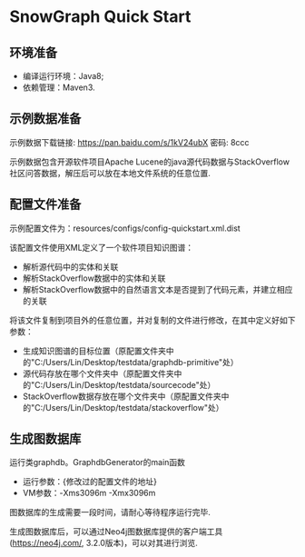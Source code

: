 # SnowGraph Quick Start

环境准备
-------------------------------
- 编译运行环境：Java8;
- 依赖管理：Maven3.

示例数据准备
--------------------------------
示例数据下载链接: https://pan.baidu.com/s/1kV24ubX 密码: 8ccc

示例数据包含开源软件项目Apache Lucene的java源代码数据与StackOverflow社区问答数据，解压后可以放在本地文件系统的任意位置.

配置文件准备
--------------------------------
示例配置文件为：resources/configs/config-quickstart.xml.dist

该配置文件使用XML定义了一个软件项目知识图谱：
- 解析源代码中的实体和关联
- 解析StackOverflow数据中的实体和关联
- 解析StackOverflow数据中的自然语言文本是否提到了代码元素，并建立相应的关联

将该文件复制到项目外的任意位置，并对复制的文件进行修改，在其中定义好如下参数：
- 生成知识图谱的目标位置（原配置文件夹中的"C:/Users/Lin/Desktop/testdata/graphdb-primitive"处）
- 源代码存放在哪个文件夹中（原配置文件夹中的"C:/Users/Lin/Desktop/testdata/sourcecode"处）
- StackOverflow数据存放在哪个文件夹中（原配置文件夹中的"C:/Users/Lin/Desktop/testdata/stackoverflow"处）

生成图数据库
--------------------------------------------------
运行类graphdb。GraphdbGenerator的main函数
- 运行参数：{修改过的配置文件的地址}
- VM参数：-Xms3096m -Xmx3096m

图数据库的生成需要一段时间，请耐心等待程序运行完毕.

生成图数据库后，可以通过Neo4j图数据库提供的客户端工具(https://neo4j.com/, 3.2.0版本)，可以对其进行浏览.
